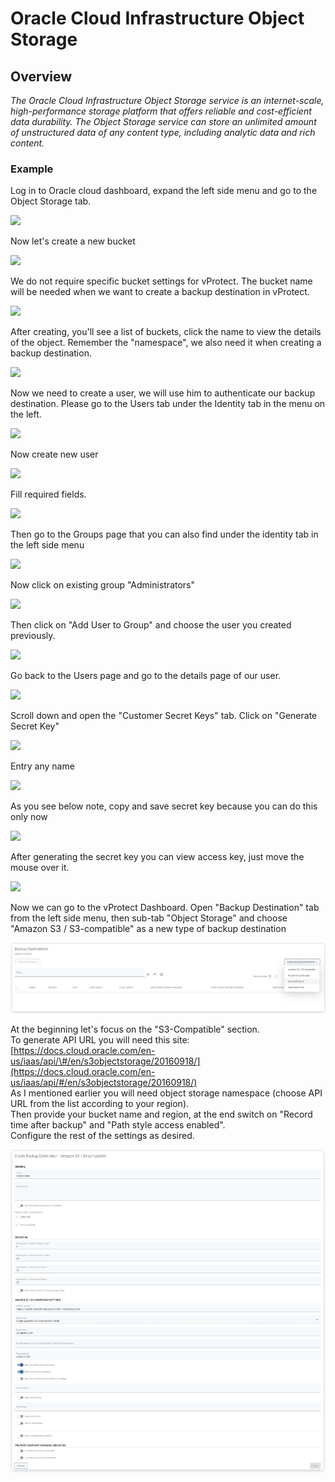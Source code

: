 # Oracle Cloud Infrastructure Object Storage

## Overview

_The Oracle Cloud Infrastructure Object Storage service is an internet-scale, high-performance storage platform that offers reliable and cost-efficient data durability. The Object Storage service can store an unlimited amount of unstructured data of any content type, including analytic data and rich content._

### Example

Log in to Oracle cloud dashboard, expand the left side menu and go to the Object Storage tab.

![](../../../.gitbook/assets/object-storage-oracle-cloud-object-storage.jpg)

Now let's create a new bucket

![](../../../.gitbook/assets/object-storage-oracle-cloud-object-storage-bucket.jpg)

We do not require specific bucket settings for vProtect. The bucket name will be needed when we want to create a backup destination in vProtect.

![](../../../.gitbook/assets/object-storage-oracle-cloud-object-storage-bucket2.jpg)

After creating, you'll see a list of buckets, click the name to view the details of the object. Remember the "namespace", we also need it when creating a backup destination.

![](../../../.gitbook/assets/object-storage-oracle-cloud-object-storage-bucket3.jpg)

Now we need to create a user, we will use him to authenticate our backup destination. Please go to the Users tab under the Identity tab in the menu on the left.

![](../../../.gitbook/assets/object-storage-oracle-cloud-user.jpg)

Now create new user

![](../../../.gitbook/assets/object-storage-oracle-cloud-user2.jpg)

Fill required fields.

![](../../../.gitbook/assets/object-storage-oracle-cloud-user3.jpg)

Then go to the Groups page that you can also find under the identity tab in the left side menu

![](../../../.gitbook/assets/object-storage-oracle-cloud-user-group.jpg)

Now click on existing group "Administrators"

![](../../../.gitbook/assets/object-storage-oracle-cloud-user-group2.jpg)

Then click on "Add User to Group" and choose the user you created previously.

![](../../../.gitbook/assets/object-storage-oracle-cloud-user-group3.jpg)

Go back to the Users page and go to the details page of our user.

![](../../../.gitbook/assets/object-storage-oracle-cloud-user-secrets.jpg)

Scroll down and open the "Customer Secret Keys" tab. Click on "Generate Secret Key"

![](../../../.gitbook/assets/object-storage-oracle-cloud-user-secrets2.jpg)

Entry any name

![](../../../.gitbook/assets/object-storage-oracle-cloud-user-secrets3.jpg)

As you see below note, copy and save secret key because you can do this only now

![](../../../.gitbook/assets/object-storage-oracle-cloud-user-secrets4.jpg)

After generating the secret key you can view access key, just move the mouse over it.

![](../../../.gitbook/assets/object-storage-oracle-cloud-user-secrets5.jpg)

Now we can go to the vProtect Dashboard. Open "Backup Destination" tab from the left side menu, then sub-tab "Object Storage" and choose "Amazon S3 / S3-compatible" as a new type of backup destination

![](../../../.gitbook/assets/backup-destinations-object-storage.jpg)

At the beginning let's focus on the "S3-Compatible" section.  
To generate API URL you will need this site: [https://docs.cloud.oracle.com/en-us/iaas/api/\#/en/s3objectstorage/20160918/](https://docs.cloud.oracle.com/en-us/iaas/api/#/en/s3objectstorage/20160918/)  
As I mentioned earlier you will need object storage namespace \(choose API URL from the list according to your region\).  
Then provide your bucket name and region, at the end switch on "Record time after backup" and "Path style access enabled".  
Configure the rest of the settings as desired.

![](../../../.gitbook/assets/backup-destinations-object-storage-oracle.jpg)

